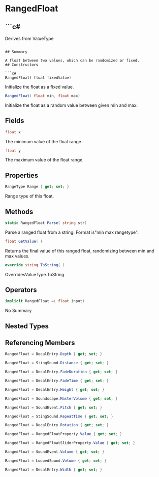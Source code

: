 # RangedFloat

## ```c#
Derives from ValueType
```

## Summary

A float between two values, which can be randomized or fixed.
## Constructors

```c#
RangedFloat( float fixedValue) 
```
Initialize the float as a fixed value.
```c#
RangedFloat( float min, float max) 
```
Initialize the float as a random value between given min and max.
## Fields

```c#
float x
```
The minimum value of the float range.
```c#
float y
```
The maximum value of the float range.
## Properties

```c#
RangeType Range { get; set; } 
```
Range type of this float.
## Methods

```c#
static RangedFloat Parse( string str) 
```
Parse a ranged float from a string. Format is"min max rangetype".
```c#
float GetValue( ) 
```
Returns the final value of this ranged float, randomizing between min and max values.
```c#
override string ToString( ) 
```
OverridesValueType.ToString
## Operators

```c#
implicit RangedFloat =( float input) 
```
No Summary
## Nested Types

## Referencing Members

```c#
RangedFloat = DecalEntry.Depth { get; set; } 
```
```c#
RangedFloat = StingSound.Distance { get; set; } 
```
```c#
RangedFloat = DecalEntry.FadeDuration { get; set; } 
```
```c#
RangedFloat = DecalEntry.FadeTime { get; set; } 
```
```c#
RangedFloat = DecalEntry.Height { get; set; } 
```
```c#
RangedFloat = Soundscape.MasterVolume { get; set; } 
```
```c#
RangedFloat = SoundEvent.Pitch { get; set; } 
```
```c#
RangedFloat = StingSound.RepeatTime { get; set; } 
```
```c#
RangedFloat = DecalEntry.Rotation { get; set; } 
```
```c#
RangedFloat = RangedFloatProperty.Value { get; set; } 
```
```c#
RangedFloat = RangedFloatSliderProperty.Value { get; set; } 
```
```c#
RangedFloat = SoundEvent.Volume { get; set; } 
```
```c#
RangedFloat = LoopedSound.Volume { get; set; } 
```
```c#
RangedFloat = DecalEntry.Width { get; set; } 
```
